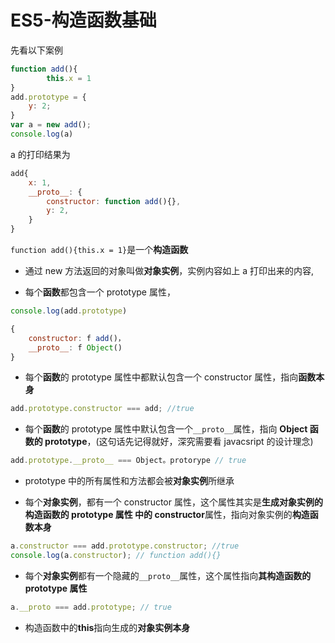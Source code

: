# ES5-构造函数基础

先看以下案例

```js
function add(){
        this.x = 1
}
add.prototype = {
    y: 2;
}
var a = new add();
console.log(a)
```

a 的打印结果为

```js
add{
    x: 1,
    __proto__: {
        constructor: function add(){},
        y: 2,
    }
}
```

`function add(){this.x = 1}`是一个**构造函数**

* 通过 new 方法返回的对象叫做**对象实例**，实例内容如上 a 打印出来的内容,

* 每个**函数**都包含一个 prototype 属性，

```js
console.log(add.prototype)

{
    constructor: f add()，
    __proto__: f Object()
}
```

* 每个**函数**的 prototype 属性中都默认包含一个 constructor 属性，指向**函数本身**

```js
add.prototype.constructor === add; //true
```

* 每个**函数**的 prototype 属性中默认包含一个`__proto__`属性，指向 **Object 函数的 prototype**，(这句话先记得就好，深究需要看 javacsript 的设计理念)

```js
add.prototype.__proto__ === Object。protorype // true
```

* prototype 中的所有属性和方法都会被**对象实例**所继承

* 每个**对象实例**，都有一个 constructor 属性，这个属性其实是**生成对象实例的构造函数的 prototype 属性 中的 constructor**属性，指向对象实例的**构造函数本身**

```js
a.constructor === add.prototype.constructor; //true
console.log(a.constructor); // function add(){}
```

* 每个**对象实例**都有一个隐藏的`__proto__`属性，这个属性指向**其构造函数的 prototype 属性**

```js
a.__proto === add.prototype; // true
```

* 构造函数中的**this**指向生成的**对象实例本身**
